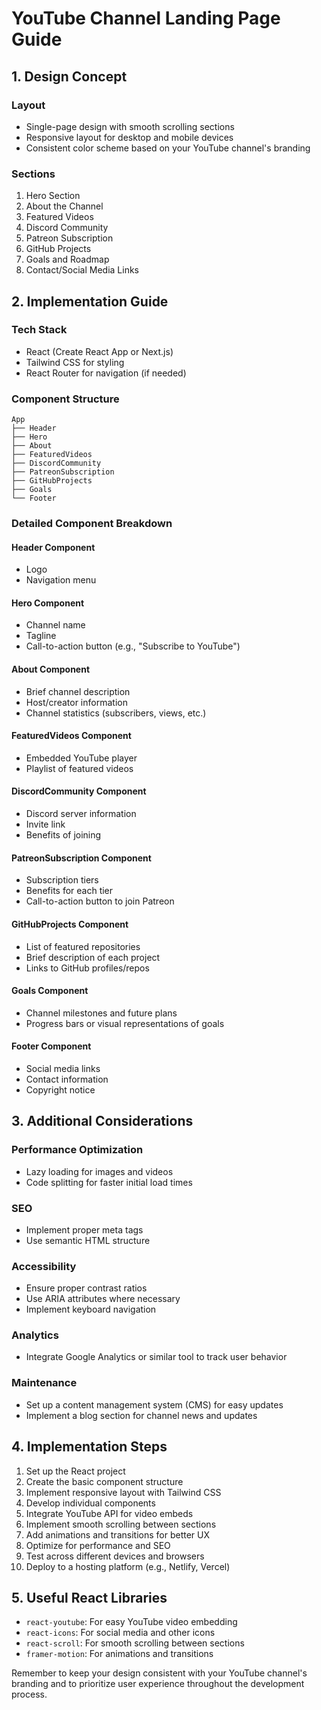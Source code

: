 # YouTube Channel Landing Page Guide

## 1. Design Concept

### Layout

- Single-page design with smooth scrolling sections
- Responsive layout for desktop and mobile devices
- Consistent color scheme based on your YouTube channel's branding

### Sections

1. Hero Section
2. About the Channel
3. Featured Videos
4. Discord Community
5. Patreon Subscription
6. GitHub Projects
7. Goals and Roadmap
8. Contact/Social Media Links

## 2. Implementation Guide

### Tech Stack

- React (Create React App or Next.js)
- Tailwind CSS for styling
- React Router for navigation (if needed)

### Component Structure

```
App
├── Header
├── Hero
├── About
├── FeaturedVideos
├── DiscordCommunity
├── PatreonSubscription
├── GitHubProjects
├── Goals
└── Footer
```

### Detailed Component Breakdown

#### Header Component

- Logo
- Navigation menu

#### Hero Component

- Channel name
- Tagline
- Call-to-action button (e.g., "Subscribe to YouTube")

#### About Component

- Brief channel description
- Host/creator information
- Channel statistics (subscribers, views, etc.)

#### FeaturedVideos Component

- Embedded YouTube player
- Playlist of featured videos

#### DiscordCommunity Component

- Discord server information
- Invite link
- Benefits of joining

#### PatreonSubscription Component

- Subscription tiers
- Benefits for each tier
- Call-to-action button to join Patreon

#### GitHubProjects Component

- List of featured repositories
- Brief description of each project
- Links to GitHub profiles/repos

#### Goals Component

- Channel milestones and future plans
- Progress bars or visual representations of goals

#### Footer Component

- Social media links
- Contact information
- Copyright notice

## 3. Additional Considerations

### Performance Optimization

- Lazy loading for images and videos
- Code splitting for faster initial load times

### SEO

- Implement proper meta tags
- Use semantic HTML structure

### Accessibility

- Ensure proper contrast ratios
- Use ARIA attributes where necessary
- Implement keyboard navigation

### Analytics

- Integrate Google Analytics or similar tool to track user behavior

### Maintenance

- Set up a content management system (CMS) for easy updates
- Implement a blog section for channel news and updates

## 4. Implementation Steps

1. Set up the React project
2. Create the basic component structure
3. Implement responsive layout with Tailwind CSS
4. Develop individual components
5. Integrate YouTube API for video embeds
6. Implement smooth scrolling between sections
7. Add animations and transitions for better UX
8. Optimize for performance and SEO
9. Test across different devices and browsers
10. Deploy to a hosting platform (e.g., Netlify, Vercel)

## 5. Useful React Libraries

- `react-youtube`: For easy YouTube video embedding
- `react-icons`: For social media and other icons
- `react-scroll`: For smooth scrolling between sections
- `framer-motion`: For animations and transitions

Remember to keep your design consistent with your YouTube channel's branding and to prioritize user experience throughout the development process.
